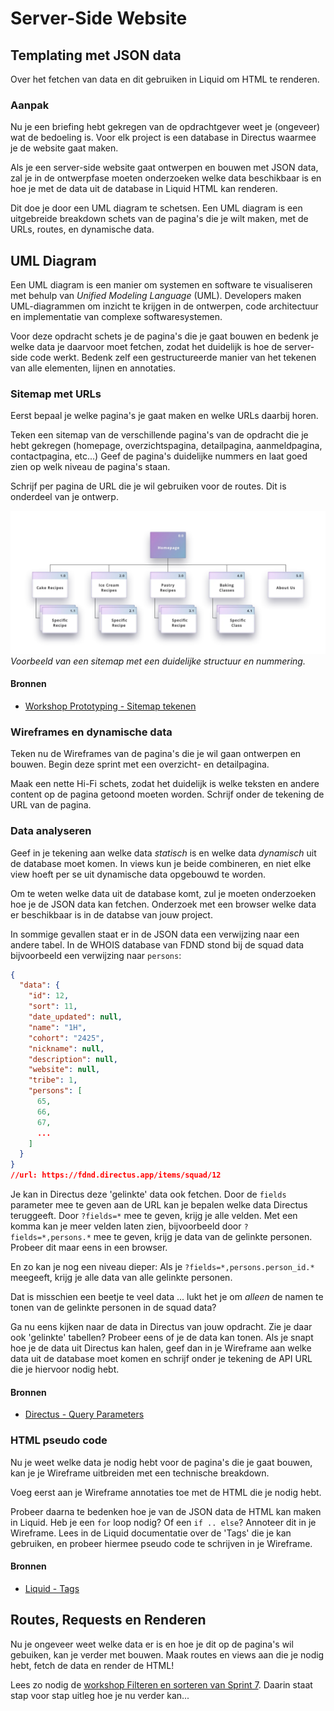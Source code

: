# Server-Side Website

## Templating met JSON data

Over het fetchen van data en dit gebruiken in Liquid om HTML te renderen.

### Aanpak
Nu je een briefing hebt gekregen van de opdrachtgever weet je (ongeveer) wat de bedoeling is. Voor elk project is een database in Directus waarmee je de website gaat maken.

Als je een server-side website gaat ontwerpen en bouwen met JSON data, zal je in de ontwerpfase moeten onderzoeken welke data beschikbaar is en hoe je met de data uit de database in Liquid HTML kan renderen.

Dit doe je door een UML diagram te schetsen. Een UML diagram is een uitgebreide breakdown schets van de pagina's die je wilt maken, met de URLs, routes, en dynamische data.

<!--
kan je beginnen met prototyping; schets je ideeën, een Sitemap, Wireflow en een HiFi ontwerp in Figma. Probeer ook de data uit Directus te fetchen.
Maak als eerste het ontwerp in HTML voordat je met CSS begint.
-->

## UML Diagram

Een UML diagram is een manier om systemen en software te visualiseren met behulp van _Unified Modeling Language_ (UML). Developers maken UML-diagrammen om inzicht te krijgen in de ontwerpen, code architectuur en implementatie van complexe softwaresystemen.

Voor deze opdracht schets je de pagina's die je gaat bouwen en bedenk je welke data je daarvoor moet fetchen, zodat het duidelijk is hoe de server-side code werkt. Bedenk zelf een gestructureerde manier van het tekenen van alle elementen, lijnen en annotaties.

### Sitemap met URLs
Eerst bepaal je welke pagina's je gaat maken en welke URLs daarbij horen.

Teken een sitemap van de verschillende pagina's van de opdracht die je hebt gekregen (homepage, overzichtspagina, detailpagina, aanmeldpagina, contactpagina, etc...)
Geef de pagina's duidelijke nummers en laat goed zien op welk niveau de pagina's staan.

Schrijf per pagina de URL die je wil gebruiken voor de routes. Dit is onderdeel van je ontwerp.

![sitemap](sitemap.webp) *Voorbeeld van een sitemap met een duidelijke structuur en nummering.*

#### Bronnen
- [Workshop Prototyping - Sitemap tekenen](https://github.com/fdnd-task/the-client-website/blob/main/docs/prototyping.md#sitemap)


### Wireframes en dynamische data
Teken nu de Wireframes van de pagina's die je wil gaan ontwerpen en bouwen. Begin deze sprint met een overzicht- en detailpagina.

Maak een nette Hi-Fi schets, zodat het duidelijk is welke teksten en andere content op de pagina getoond moeten worden.
Schrijf onder de tekening de URL van de pagina.

### Data analyseren
Geef in je tekening aan welke data _statisch_ is en welke data _dynamisch_ uit de database moet komen. In views kun je beide combineren, en niet elke view hoeft per se uit dynamische data opgebouwd te worden.

Om te weten welke data uit de database komt, zul je moeten onderzoeken hoe je de JSON data kan fetchen. Onderzoek met een browser welke data er beschikbaar is in de databse van jouw project.

In sommige gevallen staat er in de JSON data een verwijzing naar een andere tabel. In de WHOIS database van FDND stond bij de squad data bijvoorbeeld een verwijzing naar `persons`:

```json
{
  "data": {
    "id": 12,
    "sort": 11,
    "date_updated": null,
    "name": "1H",
    "cohort": "2425",
    "nickname": null,
    "description": null,
    "website": null,
    "tribe": 1,
    "persons": [
      65,
      66, 
      67, 
      ...
    ]
  }
}
//url: https://fdnd.directus.app/items/squad/12
```

Je kan in Directus deze 'gelinkte' data ook fetchen. Door de `fields` parameter mee te geven aan de URL kan je bepalen welke data Directus teruggeeft. Door `?fields=*` mee te geven, krijg je alle velden. Met een komma kan je meer velden laten zien, bijvoorbeeld door `?fields=*,persons.*` mee te geven, krijg je data van de gelinkte personen. Probeer dit maar eens in een browser.

En zo kan je nog een niveau dieper: Als je `?fields=*,persons.person_id.*` meegeeft, krijg je alle data van alle gelinkte personen.

Dat is misschien een beetje te veel data ... lukt het je om _alleen_ de namen te tonen van de gelinkte personen in de squad data?
<!-- fields=*,persons.person_id.name -->

Ga nu eens kijken naar de data in Directus van jouw opdracht. Zie je daar ook 'gelinkte' tabellen? Probeer eens of je de data kan tonen.
Als je snapt hoe je de data uit Directus kan halen, geef dan in je Wireframe aan welke data uit de database moet komen en schrijf onder je tekening de API URL die je hiervoor nodig hebt.

#### Bronnen
- [Directus - Query Parameters](https://directus.io/docs/guides/connect/query-parameters)


### HTML pseudo code
Nu je weet welke data je nodig hebt voor de pagina's die je gaat bouwen, kan je je Wireframe uitbreiden met een technische breakdown.

Voeg eerst aan je Wireframe annotaties toe met de HTML die je nodig hebt.

Probeer daarna te bedenken hoe je van de JSON data de HTML kan maken in Liquid. Heb je een `for` loop nodig? Of een `if .. else`? Annoteer dit in je Wireframe. Lees in de Liquid documentatie over de 'Tags' die je kan gebruiken, en probeer hiermee pseudo code te schrijven in je Wireframe.

#### Bronnen
- [Liquid - Tags](https://liquidjs.com/tags/overview.html)


## Routes, Requests en Renderen
Nu je ongeveer weet welke data er is en hoe je dit op de pagina's wil gebuiken, kan je verder met bouwen. Maak routes en views aan die je nodig hebt, fetch de data en render de HTML!

Lees zo nodig de [workshop Filteren en sorteren van Sprint 7](https://github.com/fdnd-task/connect-your-tribe-squad-page/blob/main/docs/filteren-en-sorteren.md). Daarin staat stap voor stap uitleg hoe je nu verder kan... 

